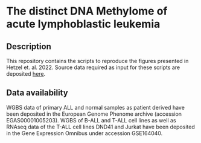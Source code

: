 # The distinct DNA Methylome of acute lymphoblastic leukemia

## Description

This repository contains the scripts to reproduce the figures presented in Hetzel et. al. 2022. Source data required as input for these scripts are deposited [here](https://oc-molgen.gnz.mpg.de/owncloud/s/Zg5HPmALQQw5HA3).

## Data availability

WGBS data of primary ALL and normal samples as patient derived have been deposited in the European Genome Phenome archive (accession EGAS00001005203). WGBS of B-ALL and T-ALL cell lines as well as RNAseq data of the T-ALL cell lines DND41 and Jurkat have been deposited in the Gene Expression Omnibus under accession GSE164040. 
